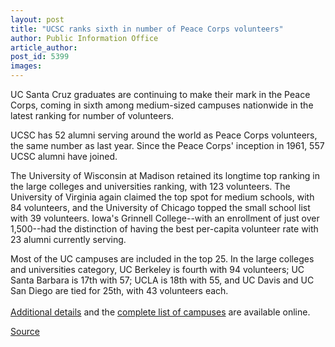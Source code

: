 ```yaml
---
layout: post
title: "UCSC ranks sixth in number of Peace Corps volunteers"
author: Public Information Office
article_author: 
post_id: 5399
images:
---
```


<a name="content" id="content"></a>
<p>
  UC Santa Cruz graduates are continuing to make their mark in the Peace Corps, coming in sixth among medium-sized campuses nationwide in the latest ranking for number of volunteers.
</p>
<p>
  UCSC has 52 alumni serving around the world as Peace Corps volunteers, the same number as last year. Since the Peace Corps' inception in 1961, 557 UCSC alumni have joined.
</p>
<p>
  The University of Wisconsin at Madison retained its longtime top ranking in the large colleges and universities ranking, with 123 volunteers. The University of Virginia again claimed the top spot for medium schools, with 84 volunteers, and the University of Chicago topped the small school list with 39 volunteers. Iowa's Grinnell College--with an enrollment of just over 1,500--had the distinction of having the best per-capita volunteer rate with 23 alumni currently serving.
</p>
<p>
  Most of the UC campuses are included in the top 25. In the large colleges and universities category, UC Berkeley is fourth with 94 volunteers; UC Santa Barbara is 17th with 57; UCLA is 18th with 55, and UC Davis and UC San Diego are tied for 25th, with 43 volunteers each.<br>
  <br>
  <a href="http://peacecorps.com/index.cfm?shell=resources.media.press.view&amp;news_id=1011">Additional details</a> and the <a href="http://www.peacecorps.gov/news/resources/stats/pdf/schools2005.pdf">complete list of campuses</a> are available online.
</p>
<p><a href="http://www1.ucsc.edu/currents/04-05/02-07/awards-peace.corps.asp" title="Permalink to awards-peace">Source</a></p>
